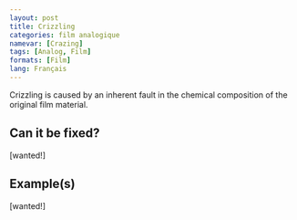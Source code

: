 ```yaml
---
layout: post
title: Crizzling
categories: film analogique
namevar: [Crazing]
tags: [Analog, Film]
formats: [Film]
lang: Français
---
```


Crizzling is caused by an inherent fault in the chemical composition of the original film material.

## Can it be fixed?

[wanted!]

## Example(s)

[wanted!]
